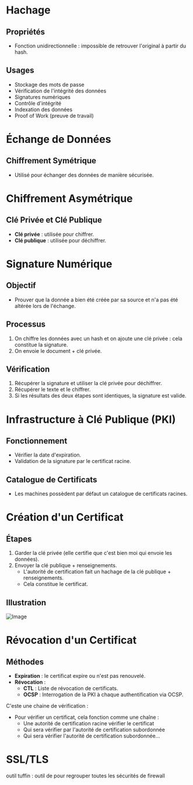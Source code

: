 # Hachage

## Propriétés
- Fonction unidirectionnelle : impossible de retrouver l'original à partir du hash.

## Usages
- Stockage des mots de passe
- Vérification de l'intégrité des données
- Signatures numériques
- Contrôle d'intégrité
- Indexation des données
- Proof of Work (preuve de travail)

# Échange de Données

## Chiffrement Symétrique
- Utilisé pour échanger des données de manière sécurisée.

# Chiffrement Asymétrique

## Clé Privée et Clé Publique
- **Clé privée** : utilisée pour chiffrer.
- **Clé publique** : utilisée pour déchiffrer.

# Signature Numérique

## Objectif
- Prouver que la donnée a bien été créée par sa source et n'a pas été altérée lors de l'échange.

## Processus
1. On chiffre les données avec un hash et on ajoute une clé privée : cela constitue la signature.
2. On envoie le document + clé privée.

## Vérification
1. Récupérer la signature et utiliser la clé privée pour déchiffrer.
2. Récupérer le texte et le chiffrer.
3. Si les résultats des deux étapes sont identiques, la signature est valide.

# Infrastructure à Clé Publique (PKI)

## Fonctionnement
- Vérifier la date d'expiration.
- Validation de la signature par le certificat racine.

## Catalogue de Certificats
- Les machines possèdent par défaut un catalogue de certificats racines.

# Création d'un Certificat

## Étapes
1. Garder la clé privée (elle certifie que c'est bien moi qui envoie les données).
2. Envoyer la clé publique + renseignements.
    - L'autorité de certification fait un hachage de la clé publique + renseignements.
    - Cela constitue le certificat.

## Illustration
![Image](image.webp)

# Révocation d'un Certificat

## Méthodes
- **Expiration** : le certificat expire ou n'est pas renouvelé.
- **Révocation** :
  - **CTL** : Liste de révocation de certificats.
  - **OCSP** : Interrogation de la PKI à chaque authentification via OCSP.


C'este une chaine de vérification :
* Pour vérifier un certificat, cela fonction comme une chaîne :
	* Une autorité de certification racine vérifier le certificat
	* Qui sera vérifier par l'autorité de certification subordonnée
	* Qui sera vérifier l'autorité de certification subordonnée...


# SSL/TLS


outil tuffin : outil de pour regrouper toutes les sécurités de firewall